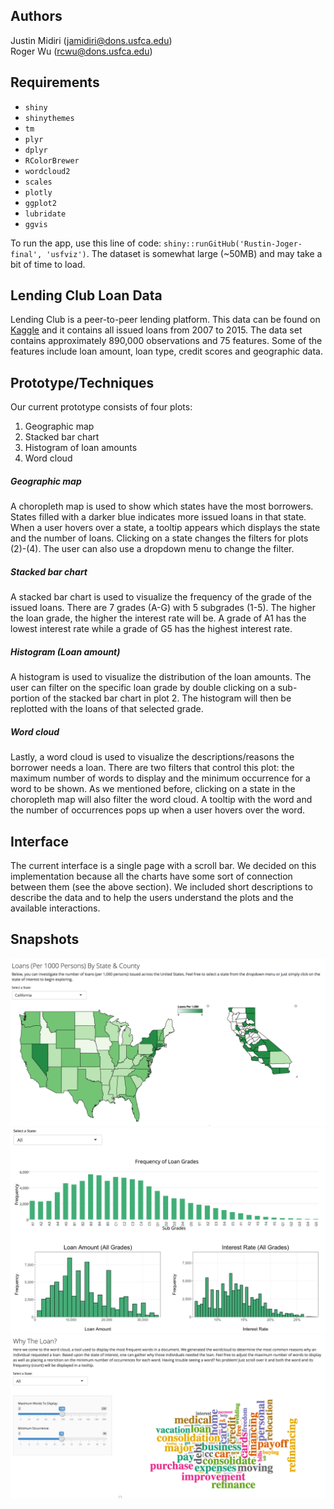 ## Authors
Justin Midiri (jamidiri@dons.usfca.edu)  
Roger Wu (rcwu@dons.usfca.edu)

## Requirements

* `shiny`
* `shinythemes`
* `tm`
* `plyr`
* `dplyr`
* `RColorBrewer`
* `wordcloud2`
* `scales`
* `plotly`
* `ggplot2`
* `lubridate`
* `ggvis`

To run the app, use this line of code: `shiny::runGitHub('Rustin-Joger-final', 'usfviz')`. The dataset is somewhat large (~50MB) and may take a bit of time to load.

## Lending Club Loan Data

Lending Club is a peer-to-peer lending platform. This data can be found on [Kaggle](https://www.kaggle.com/wendykan/lending-club-loan-data) and it contains all issued loans from 2007 to 2015. The data set contains approximately 890,000 observations and 75 features. Some of the features include loan amount, loan type, credit scores and geographic data.

## Prototype/Techniques

Our current prototype consists of four plots:

1. Geographic map
2. Stacked bar chart
3. Histogram of loan amounts
4. Word cloud

##### Geographic map

A choropleth map is used to show which states have the most borrowers. States filled with a darker blue indicates more issued loans in that state. When a user hovers over a state, a tooltip appears which displays the state and the number of loans. Clicking on a state changes the filters for plots (2)-(4). The user can also use a dropdown menu to change the filter.

##### Stacked bar chart
A stacked bar chart is used to visualize the frequency of the grade of the issued loans. There are 7 grades (A-G) with 5 subgrades (1-5). The higher the loan grade, the higher the interest rate will be. A grade of A1 has the lowest interest rate while a grade of G5 has the highest interest rate. 

##### Histogram (Loan amount)
A histogram is used to visualize the distribution of the loan amounts. The user can filter on the specific loan grade by double clicking on a sub-portion of the stacked bar chart in plot 2. The histogram will then be replotted with the loans of that selected grade.

##### Word cloud
Lastly, a word cloud is used to visualize the descriptions/reasons the borrower needs a loan. There are two filters that control this plot: the maximum number of words to display and the minimum occurrence for a word to be shown. As we mentioned before, clicking on a state in the choropleth map will also filter the word cloud. A tooltip with the word and the number of occurrences pops up when a user hovers over the word.

## Interface

The current interface is a single page with a scroll bar. We decided on this implementation because all the charts have some sort of connection between them (see the above section). We included short descriptions to describe the data and to help the users understand the plots and the available interactions.


## Snapshots
![](https://github.com/usfviz/Rustin-Joger-final/blob/master/screenshots/map.png)
![](https://github.com/usfviz/Rustin-Joger-final/blob/master/screenshots/charts.png)
![](https://github.com/usfviz/Rustin-Joger-final/blob/master/screenshots/word_cloud.png)
